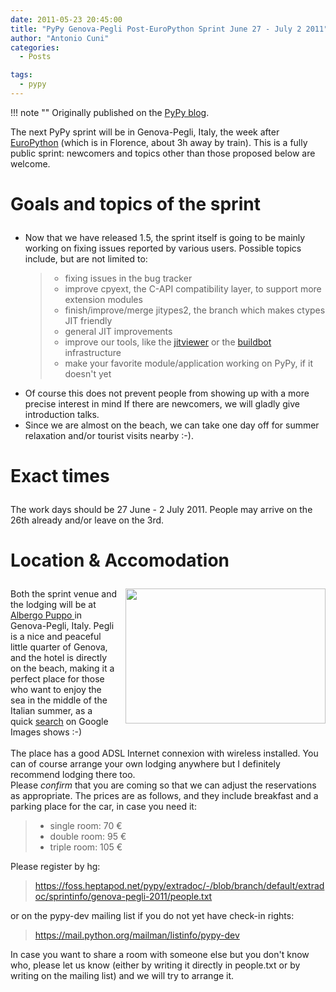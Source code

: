 ```yaml
---
date: 2011-05-23 20:45:00
title: "PyPy Genova-Pegli Post-EuroPython Sprint June 27 - July 2 2011"
author: "Antonio Cuni"
categories:
  - Posts

tags:
  - pypy
---
```


!!! note ""
    Originally published on the [PyPy blog](https://pypy.org/posts/2011/05/pypy-genova-pegli-post-europython-4004229800858530064.html).


<html><body><p>The next PyPy sprint will be in Genova-Pegli, Italy, the week after <a href="https://ep2011.europython.eu/">EuroPython</a>
(which is in Florence, about 3h away by train). This is a fully public sprint:
newcomers and topics other than those proposed below are welcome.<br>

</p>
<!-- more -->
<div class="section" id="goals-and-topics-of-the-sprint">
<h1>

Goals and topics of the sprint</h1>
<ul>
<li><div class="first">
Now that we have released 1.5, the sprint itself is going to be mainly
working on fixing issues reported by various users.  Possible topics
include, but are not limited to:</div>
<blockquote>
<ul class="simple">
<li>fixing issues in the bug tracker</li>
<li>improve cpyext, the C-API compatibility layer, to support more extension
modules</li>
<li>finish/improve/merge jitypes2, the branch which makes ctypes JIT friendly</li>
<li>general JIT improvements</li>
<li>improve our tools, like the <a href="https://bitbucket.org/pypy/jitviewer">jitviewer</a> or the <a href="https://bitbucket.org/pypy/buildbot/">buildbot</a> infrastructure</li>
<li>make your favorite module/application working on PyPy, if it doesn't yet</li>
</ul>
</blockquote>
</li>
<li><div class="first">
Of course this does not prevent people from showing up with a more precise
interest in mind  If there are newcomers, we will gladly give introduction
talks.</div>
</li>
<li><div class="first">
Since we are almost on the beach, we can take one day off for summer
relaxation and/or tourist visits nearby :-).</div>
</li>
</ul>
</div>
<div class="section" id="exact-times">
<h1>

Exact times</h1>
The work days should be 27 June - 2 July 2011.  People may arrive on
the 26th already and/or leave on the 3rd.</div>
<div class="section" id="location-accomodation">
<h1>

Location &amp; Accomodation</h1>
<a href="https://upload.wikimedia.org/wikipedia/commons/2/2a/Pegli.jpg" style="clear: right; float: right; margin-bottom: 1em; margin-left: 1em;"><img border="0" height="216" src="https://upload.wikimedia.org/wikipedia/commons/2/2a/Pegli.jpg" width="320"></a>Both the sprint venue and the lodging will be at <a href="https://www.albergopuppo.com/inglese/index.htm">Albergo Puppo </a>in
Genova-Pegli, Italy.  Pegli is a nice and peaceful little quarter of Genova,
and the hotel is directly on the beach, making it a perfect place for those
who want to enjoy the sea in the middle of the Italian summer, as a quick
<a href="https://images.google.com/images?q=genova%20pegli">search</a> on Google Images shows :-)<br>
<br>
The place has a good ADSL Internet connexion with wireless installed.  You can
of course arrange your own lodging anywhere but I definitely recommend lodging
there too.<br>
Please <i>confirm</i> that you are coming so that we can adjust the reservations as
appropriate.  The prices are as follows, and they include breakfast and a
parking place for the car, in case you need it:<br>
<blockquote>
<ul class="simple">
<li>single room:  70 €</li>
<li>double room:  95 €</li>
<li>triple room: 105 €</li>
</ul>
</blockquote>
Please register by hg:<br>
<blockquote>
<a class="reference external" href="https://foss.heptapod.net/pypy/extradoc/-/blob/branch/default/extradoc/sprintinfo/genova-pegli-2011/people.txt">https://foss.heptapod.net/pypy/extradoc/-/blob/branch/default/extradoc/sprintinfo/genova-pegli-2011/people.txt</a></blockquote>
or on the pypy-dev mailing list if you do not yet have check-in rights:<br>
<blockquote>
<a class="reference external" href="https://mail.python.org/mailman/listinfo/pypy-dev">https://mail.python.org/mailman/listinfo/pypy-dev</a></blockquote>
In case you want to share a room with someone else but you don't know who,
please let us know (either by writing it directly in people.txt or by writing
on the mailing list) and we will try to arrange it.</div></body></html>